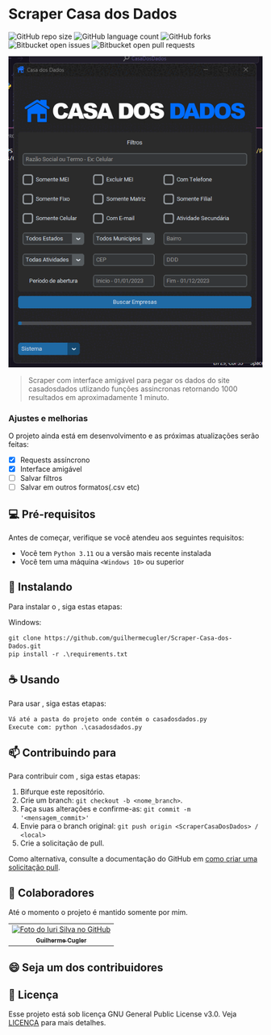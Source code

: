 # Scraper Casa dos Dados

![GitHub repo size](https://img.shields.io/github/repo-size/guilhermecugler/Scraper-Casa-dos-Dados?style=for-the-badge)
![GitHub language count](https://img.shields.io/github/languages/count/guilhermecugler/Scraper-Casa-dos-Dados?style=for-the-badge)
![GitHub forks](https://img.shields.io/github/forks/guilhermecugler/Scraper-Casa-dos-Dados?style=for-the-badge)
![Bitbucket open issues](https://img.shields.io/bitbucket/issues/guilhermecugler/Scraper-Casa-dos-Dados?style=for-the-badge)
![Bitbucket open pull requests](https://img.shields.io/bitbucket/pr-raw/guilhermecugler/Scraper-Casa-dos-Dados?style=for-the-badge)

<img src="/images/preview.gif" alt="Preview">

> Scraper com interface amigável para pegar os dados do site casadosdados utlizando funções assincronas retornando 1000 resultados em aproximadamente 1 minuto.

### Ajustes e melhorias

O projeto ainda está em desenvolvimento e as próximas atualizações serão feitas:

- [x] Requests assíncrono
- [x] Interface amigável
- [ ] Salvar filtros
- [ ] Salvar em outros formatos(.csv etc)

## 💻 Pré-requisitos

Antes de começar, verifique se você atendeu aos seguintes requisitos:

* Você tem `Python 3.11` ou a versão mais recente instalada
* Você tem uma máquina `<Windows 10>` ou superior

## 🚀 Instalando <ScraperCasaDosDados>

Para instalar o <ScraperCasaDosDados>, siga estas etapas:

Windows:
```
git clone https://github.com/guilhermecugler/Scraper-Casa-dos-Dados.git
pip install -r .\requirements.txt
```

## ☕ Usando <ScraperCasaDosDados>

Para usar <ScraperCasaDosDados>, siga estas etapas:

```
Vá até a pasta do projeto onde contém o casadosdados.py
Execute com: python .\casadosdados.py
```

## 📫 Contribuindo para <ScraperCasaDosDados>

Para contribuir com <ScraperCasaDosDados>, siga estas etapas:

1. Bifurque este repositório.
2. Crie um branch: `git checkout -b <nome_branch>`.
3. Faça suas alterações e confirme-as: `git commit -m '<mensagem_commit>'`
4. Envie para o branch original: `git push origin <ScraperCasaDosDados> / <local>`
5. Crie a solicitação de pull.

Como alternativa, consulte a documentação do GitHub em [como criar uma solicitação pull](https://help.github.com/en/github/collaborating-with-issues-and-pull-requests/creating-a-pull-request).

## 🤝 Colaboradores

Até o momento o projeto é mantido somente por mim.

<table>
  <tr>
    <td align="center">
      <a href="#">
        <img src="https://avatars3.githubusercontent.com/u/47875525" width="100px;" alt="Foto do Iuri Silva no GitHub"/><br>
        <sub>
          <b>Guilherme Cugler</b>
        </sub>
      </a>
    </td>
  </tr>
</table>

## 😄 Seja um dos contribuidores

## 📝 Licença

Esse projeto está sob licença GNU General Public License v3.0. Veja [LICENÇA](https://www.gnu.org/licenses/gpl-3.0.en.html) para mais detalhes.